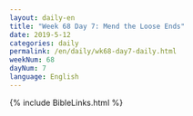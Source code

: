 ```yaml
---
layout: daily-en
title: "Week 68 Day 7: Mend the Loose Ends"
date: 2019-5-12 
categories: daily
permalink: /en/daily/wk68-day7-daily.html
weekNum: 68
dayNum: 7
language: English
---
```


{% include BibleLinks.html %} 
